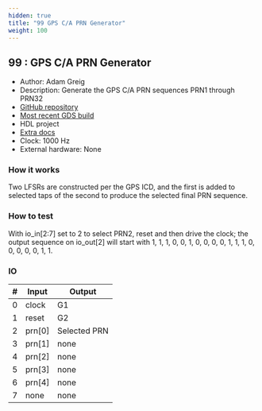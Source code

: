 ```yaml
---
hidden: true
title: "99 GPS C/A PRN Generator"
weight: 100
---
```


## 99 : GPS C/A PRN Generator

* Author: Adam Greig
* Description: Generate the GPS C/A PRN sequences PRN1 through PRN32
* [GitHub repository](https://github.com/adamgreig/tt02-gpa-ca-prn)
* [Most recent GDS build](https://github.com/adamgreig/tt02-gps-ca-prn/actions/runs/3598293827)
* HDL project
* [Extra docs](https://github.com/adamgreig/tt02-gps-ca-prn)
* Clock: 1000 Hz
* External hardware: None



### How it works

Two LFSRs are constructed per the GPS ICD, and the first is added to selected taps of the second to produce the selected final PRN sequence.

### How to test

With io_in[2:7] set to 2 to select PRN2, reset and then drive the clock; the output sequence on io_out[2] will start with 1, 1, 1, 0, 0, 1, 0, 0, 0, 0, 1, 1, 1, 0, 0, 0, 0, 0, 1, 1.

### IO

| # | Input        | Output       |
|---|--------------|--------------|
| 0 | clock  | G1 |
| 1 | reset  | G2 |
| 2 | prn[0]  | Selected PRN |
| 3 | prn[1]  | none |
| 4 | prn[2]  | none |
| 5 | prn[3]  | none |
| 6 | prn[4]  | none |
| 7 | none  | none |
